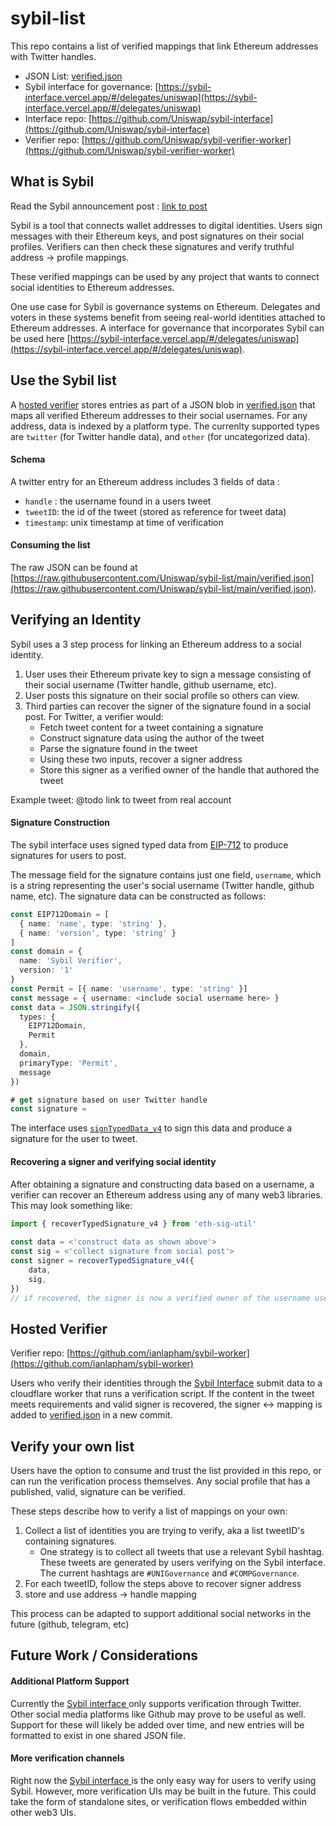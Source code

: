 # sybil-list 
This repo contains a list of verified mappings that link Ethereum addresses with Twitter handles. 

- JSON List: [verified.json](./verified.json)
- Sybil interface for governance: [https://sybil-interface.vercel.app/#/delegates/uniswap](https://sybil-interface.vercel.app/#/delegates/uniswap)
- Interface repo: [https://github.com/Uniswap/sybil-interface](https://github.com/Uniswap/sybil-interface)
- Verifier repo: [https://github.com/Uniswap/sybil-verifier-worker](https://github.com/Uniswap/sybil-verifier-worker)
 
## What is Sybil
Read the Sybil announcement post : [link to post]()

Sybil is a tool that connects wallet addresses to digital identities. Users sign messages with their Ethereum keys, and post signatures on their social profiles. Verifiers can then check these signatures and verify truthful address -> profile mappings. 

These verified mappings can be used by any project that wants to connect social identities to Ethereum addresses.
 
One use case for Sybil is governance systems on Ethereum. Delegates and voters in these systems benefit from seeing real-world identities attached to Ethereum addresses. A interface for governance that incorporates Sybil can be used here [https://sybil-interface.vercel.app/#/delegates/uniswap](https://sybil-interface.vercel.app/#/delegates/uniswap). 

## Use the Sybil list   
 
A [hosted verifier](#hosted-verifier) stores entries as part of a JSON blob in [verified.json](./verified.json) that maps all verified Ethereum addresses to their social usernames. For any address, data is indexed by a platform type. The currenlty supported types are `twitter` (for Twitter handle data), and `other` (for uncategorized data). 
 
#### Schema 
 
A twitter entry for an Ethereum address includes 3 fields of data : 
-  `handle` : the username found in a users tweet
- `tweetID`: the id of the tweet (stored as reference for tweet data)
- `timestamp`: unix timestamp at time of verification 
 
 
#### Consuming the list 
 
The raw JSON can be found at [https://raw.githubusercontent.com/Uniswap/sybil-list/main/verified.json](https://raw.githubusercontent.com/Uniswap/sybil-list/main/verified.json).
 
## Verifying an Identity 
Sybil uses a 3 step process for linking an Ethereum address to a social identity. 
 
1. User uses their Ethereum private key to sign a message consisting of their social username (Twitter handle, github username, etc). 
2. User posts this signature on their social profile so others can view. 
3. Third parties can recover the signer of the signature found in a social post. For Twitter, a verifier would: 
	* Fetch tweet content for a tweet containing a signature 
	* Construct signature data using the author of the tweet 
	* Parse the signature found in the tweet
	* Using these two inputs, recover a signer address
	* Store this signer as a verified owner of the handle that authored the tweet
	
Example tweet: @todo link to tweet from real account 
 
#### Signature Construction 
 
The sybil interface uses signed typed data from [EIP-712](https://github.com/ethereum/EIPs/blob/master/EIPS/eip-712.md) to produce signatures for users to post.
 
The message field for the signature contains just one field, `username`, which is a string representing the user's social username (Twitter handle, github name, etc). The signature data can be constructed as follows: 
 
```typescript
const EIP712Domain = [
  { name: 'name', type: 'string' },
  { name: 'version', type: 'string' }
]
const domain = {
  name: 'Sybil Verifier',
  version: '1'
}
const Permit = [{ name: 'username', type: 'string' }]
const message = { username: <include social username here> }
const data = JSON.stringify({
  types: {
    EIP712Domain,
    Permit
  },
  domain,
  primaryType: 'Permit',
  message
})

# get signature based on user Twitter handle
const signature = 

```

The interface uses [`signTypedData_v4`](https://docs.metamask.io/guide/signing-data.html) to sign this data and produce a signature for the user to tweet. 
 
#### Recovering a signer and verifying social identity 
 
After obtaining a signature and constructing data based on a username, a verifier can recover an Ethereum address using any of many web3 libraries. This may look something like: 
 
```typescript
import { recoverTypedSignature_v4 } from 'eth-sig-util'
 
const data = <'construct data as shown above'>
const sig = <'collect signature from social post'>
const signer = recoverTypedSignature_v4({
    data,
    sig,
})
// if recovered, the signer is now a verified owner of the username used to construct the signature
```
 
## Hosted Verifier
 
Verifier repo: [https://github.com/ianlapham/sybil-worker](https://github.com/ianlapham/sybil-worker) 
 
Users who verify their identities through the [Sybil Interface](https://github.com/Uniswap/sybil-interface) submit data to a cloudflare worker that runs a verification script. If the content in the tweet meets requirements and valid signer is recovered, the signer <-> mapping is added to [verified.json](./verified.json) in a new commit. 
 
## Verify your own list 
 
Users have the option to consume and trust the list provided in this repo, or can run the verification process themselves. Any social profile that has a published, valid, signature can be verified. 

These steps describe how to verify a list of mappings on your own: 

1. Collect a list of identities you are trying to verify, aka a list tweetID's containing signatures. 
	* One strategy is to collect all tweets that use a relevant Sybil hashtag. These tweets are generated by users verifying on the Sybil interface. The current hashtags are `#UNIGovernance` and `#COMPGovernance`. 
2. For each tweetID, follow the steps above to recover signer address
3. store and use address -> handle mapping 
	
This process can be adapted to support additional social networks in the future (github, telegram, etc)

## Future Work / Considerations

#### Additional Platform Support

Currently the [Sybil interface ](https://sybil-interface.vercel.app/#/delegates/uniswap) only supports verification through Twitter. Other social media platforms like Github may prove to be useful as well. Support for these will likely be added over time, and new entries will be formatted to exist in one shared JSON file. 

#### More verification channels

Right now the [Sybil interface ](https://sybil-interface.vercel.app/#/delegates/uniswap) is the only easy way for users to verify using Sybil. However, more verification UIs may be built in the future. This could take the form of standalone sites, or verification flows embedded within other web3 UIs. 

